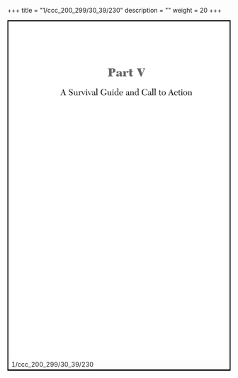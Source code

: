 +++
title = "1/ccc_200_299/30_39/230"
description = ""
weight = 20
+++

<table style="border:2px solid black;max-width:800px;max-height:800px;" 
><tr><td><img class="center-fit-jpg"
src="/jpg_/out_jpg_dbc_230.jpg"  >1/ccc_200_299/30_39/230</img></td></tr></table>